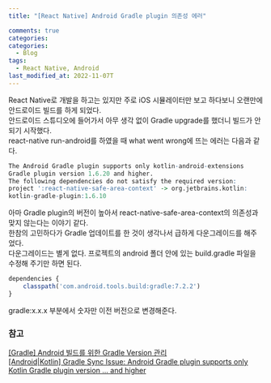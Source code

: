 ```yaml
---
title: "[React Native] Android Gradle plugin 의존성 에러"

comments: true
categories:
categories:
  - Blog
tags:
  - React Native, Android
last_modified_at: 2022-11-07T
---
```



React Native로 개발을 하고는 있지만 주로 iOS 시뮬레이터만 보고 하다보니 오랜만에 안드로이드 빌드를 하게 되었다. 
<br>
안드로이드 스튜디오에 들어가서 아무 생각 없이 Gradle upgrade를 했더니 빌드가 안되기 시작했다. 
<br>
react-native run-android를 하였을 때 what went wrong에 뜨는 에러는 다음과 같다. 

```r
The Android Gradle plugin supports only kotlin-android-extensions 
Gradle plugin version 1.6.20 and higher. 
The following dependencies do not satisfy the required version: 
project ':react-native-safe-area-context' -> org.jetbrains.kotlin:
kotlin-gradle-plugin:1.6.10
```

아마 Gradle plugin의 버전이 높아서 react-native-safe-area-context의 의존성과 맞지 않는다는 이야기 같다. 
<br>
한참의 고민하다가 Gradle 업데이트를 한 것이 생각나서 급하게 다운그레이드를 해주었다. 
<br>
다운그레이드는 별게 없다. 프로젝트의 android 폴더 안에 있는 build.gradle 파일을 수정해 주기만 하면 된다.

```r
dependencies {
    classpath('com.android.tools.build:gradle:7.2.2')
}
```

gradle:x.x.x 부분에서 숫자만 이전 버전으로 변경해준다. 

### 참고
[[Gradle] Android 빌드를 위한 Gradle Version 관리](https://icat2048.tistory.com/462)
<br>
[[Android|Kotlin] Gradle Sync Issue: Android Gradle plugin supports only Kotlin Gradle plugin version ... and higher](https://daewonyoon.tistory.com/293)